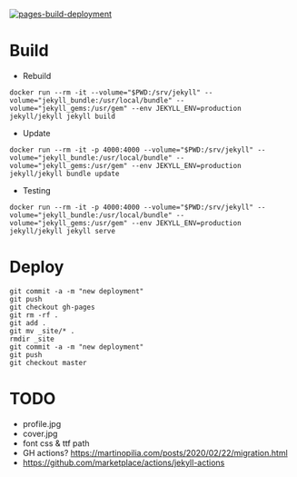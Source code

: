 [![pages-build-deployment](https://github.com/8cH9azbsFifZ/gz_website/actions/workflows/pages/pages-build-deployment/badge.svg)](https://github.com/8cH9azbsFifZ/gz_website/actions/workflows/pages/pages-build-deployment)

# Build
+ Rebuild
```
docker run --rm -it --volume="$PWD:/srv/jekyll" --volume="jekyll_bundle:/usr/local/bundle" --volume="jekyll_gems:/usr/gem" --env JEKYLL_ENV=production jekyll/jekyll jekyll build
```
+ Update
```
docker run --rm -it -p 4000:4000 --volume="$PWD:/srv/jekyll" --volume="jekyll_bundle:/usr/local/bundle" --volume="jekyll_gems:/usr/gem" --env JEKYLL_ENV=production jekyll/jekyll bundle update
```
+ Testing
```
docker run --rm -it -p 4000:4000 --volume="$PWD:/srv/jekyll" --volume="jekyll_bundle:/usr/local/bundle" --volume="jekyll_gems:/usr/gem" --env JEKYLL_ENV=production jekyll/jekyll jekyll serve
```

# Deploy
```
git commit -a -m "new deployment"
git push
git checkout gh-pages
git rm -rf .
git add .
git mv _site/* .	
rmdir _site
git commit -a -m "new deployment"
git push
git checkout master
```

# TODO
- profile.jpg
- cover.jpg
- font css & ttf path
- GH actions? https://martinopilia.com/posts/2020/02/22/migration.html
- https://github.com/marketplace/actions/jekyll-actions
